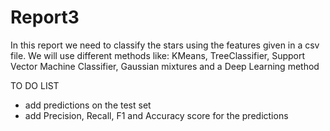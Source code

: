 # Report3

In this report we need to classify the stars using the features given in a csv file. 
We will use different methods like: KMeans, TreeClassifier, Support Vector Machine Classifier, Gaussian mixtures and a Deep Learning method


TO DO LIST 
* add predictions on the test set
* add Precision, Recall, F1 and Accuracy score for the predictions 